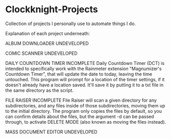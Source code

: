 # Clockknight-Projects
 Collection of projects I personally use to automate things I do.

 Explanation of each project underneath:

 ALBUM DOWNLOADER
 UNDEVELOPED

 COMIC SCANNER
 UNDEVELOPED  

 DAILY COUNTDOWN TIMER
 INCOMPLETE
 Daily Countdown Timer (DCT) is intended to specifically work with the Rainmeter extension "Magnumizer's Countdown Timer", that will update the date to today, leaving the time untouched.
 This program will prompt for a location of the timer settings, if it doesn't already have a location saved. It'll save it by putting it to a txt file in the same directory as the script.

 FILE RAISER
 INCOMPLETE
 File Raiser will scan a given directory for any subdirectories, and any files inside of those subdirectories, moving them up to the initial directory.
 The program only copies the files by default, so you can confirm details about the files, but the argument -d can be passed through, to activate DELETE MODE (also known as moving the files instead).

 MASS DOCUMENT EDITOR
 UNDEVELOPED
